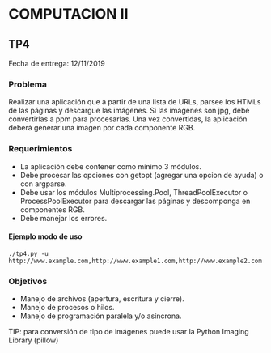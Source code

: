 # COMPUTACION II


## TP4

Fecha de entrega: 12/11/2019


### Problema

Realizar una aplicación que a partir de una lista de URLs, parsee los HTMLs de las 
páginas y descargue las imágenes. Si las imágenes son jpg, debe convertirlas a ppm
para procesarlas. Una vez convertidas, la aplicación deberá generar una imagen por
cada componente RGB.


### Requerimientos

* La aplicación debe contener como mínimo 3 módulos.
* Debe procesar las opciones con getopt (agregar una opcion de ayuda) o con argparse.
* Debe usar los módulos Multiprocessing.Pool, ThreadPoolExecutor o ProcessPoolExecutor
para descargar las páginas y descomponga en componentes RGB.
* Debe manejar los errores.


#### Ejemplo modo de uso

~~~~~~~~~~~~~~~~~~~
./tp4.py -u http://www.example.com,http://www.example1.com,http://www.example2.com
~~~~~~~~~~~~~~~~~~~


### Objetivos

* Manejo de archivos (apertura, escritura y cierre).
* Manejo de procesos o hilos.
* Manejo de programación paralela y/o asíncrona.

TIP: para conversión de tipo de imágenes puede usar la Python Imaging Library (pillow)

